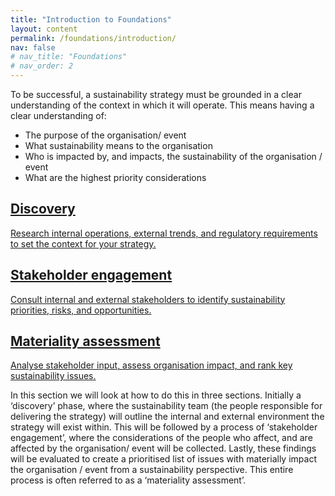 ```yaml
---
title: "Introduction to Foundations"
layout: content
permalink: /foundations/introduction/
nav: false
# nav_title: "Foundations"
# nav_order: 2
---
```


To be successful, a sustainability strategy must be grounded in a clear understanding of the context in which it will operate.  This means having a clear understanding of:
-	The purpose of the organisation/ event
-	What sustainability means to the organisation
-	Who is impacted by, and impacts, the sustainability of the organisation / event
-	What are the highest priority considerations

<section class="phase-blocks outlined green">
  <a href="/foundations/discovery/" class="phase-block">
    <h2>Discovery</h2>
    <p>Research internal operations, external trends, and regulatory requirements to set the context for your strategy.</p>
  </a>
  <a href="/foundations/stakeholderEngagement/" class="phase-block">
    <h2>Stakeholder engagement</h2>
    <p>Consult internal and external stakeholders to identify sustainability priorities, risks, and opportunities.</p>
  </a>
  <a href="/foundations/materialityAssessment/" class="phase-block">
    <h2>Materiality assessment</h2>
    <p>Analyse stakeholder input, assess organisation impact, and rank key sustainability issues.</p>
  </a>
</section>

In this section we will look at how to do this in three sections.  Initially a ‘discovery’ phase, where the sustainability team (the people responsible for delivering the strategy) will outline the internal and external environment the strategy will exist within.  This will be followed by a process of ‘stakeholder engagement’, where the considerations of the people who affect, and are affected by the organisation/ event will be collected.  Lastly, these findings will be evaluated to create a prioritised list of issues with materially impact the organisation / event from a sustainability perspective.  This entire process is often referred to as a ‘materiality assessment’.  
